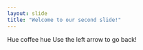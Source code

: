 ```yaml
---
layout: slide
title: "Welcome to our second slide!"
---
```

Hue coffee hue
Use the left arrow to go back!
